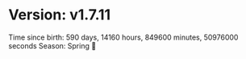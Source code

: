 # Version: v1.7.11
Time since birth: 590 days, 14160 hours, 849600 minutes, 50976000 seconds
Season: Spring 🌸
